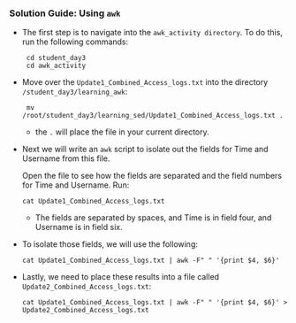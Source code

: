 ### Solution Guide: Using `awk`

- The first step is to navigate into the `awk_activity directory`. To do this, run the following commands:
 
       cd student_day3
       cd awk_activity

- Move over the `Update1_Combined_Access_logs.txt` into the directory `/student_day3/learning_awk`:
     
       mv /root/student_day3/learning_sed/Update1_Combined_Access_logs.txt .

    -  the  `.` will place the file in your current directory.
    
- Next we will write an `awk` script to isolate out the fields for Time and Username from this file.

  Open the file to see how the fields are separated and the field numbers for Time and Username. Run: 
  
      cat Update1_Combined_Access_logs.txt
     
  - The fields are separated by spaces, and Time is in field four, and Username is in field six.

- To isolate those fields, we will use the following:

      cat Update1_Combined_Access_logs.txt | awk -F" " '{print $4, $6}'

- Lastly, we need to place these results into a file called `Update2_Combined_Access_logs.txt`:

      cat Update1_Combined_Access_logs.txt | awk -F" " '{print $4, $6}' > Update2_Combined_Access_logs.txt

